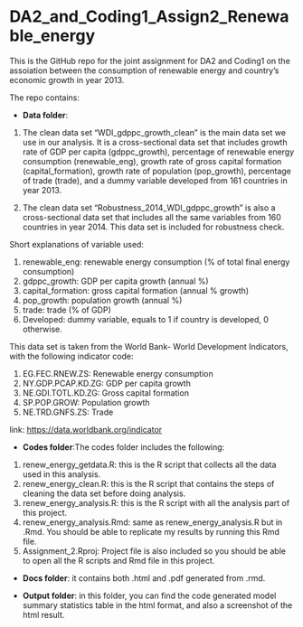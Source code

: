 # DA2_and_Coding1_Assign2_Renewable_energy

This is the GitHub repo for the joint assignment for DA2 and Coding1 on the assoiation between the consumption of renewable energy and country’s economic growth in
year 2013.

The repo contains:

- **Data folder**: 

1. The clean data set “WDI_gdppc_growth_clean” is the main data set we use in our analysis. It is a cross-sectional data set that includes growth rate of GDP per capita (gdppc_growth), percentage of renewable energy consumption (renewable_eng), growth rate of gross capital formation (capital_formation), growth rate of population (pop_growth), percentage of trade (trade), and a dummy variable developed from 161 countries in year 2013.

2. The clean data set “Robustness_2014_WDI_gdppc_growth” is also a cross-sectional data set that includes all the same variables from 160 countries in year 2014. This data set is included for robustness check.

Short explanations of variable used:

1. renewable_eng: renewable energy consumption (% of total final energy consumption)
2. gdppc_growth: GDP per capita growth (annual %)
3. capital_formation: gross capital formation (annual % growth)
4. pop_growth: population growth (annual %)
5. trade: trade (% of GDP)
6. Developed: dummy variable, equals to 1 if country is developed, 0 otherwise.

This data set is taken from the World Bank- World Development Indicators, with the following indicator code: 
1. EG.FEC.RNEW.ZS: Renewable energy consumption
2. NY.GDP.PCAP.KD.ZG: GDP per capita growth
3. NE.GDI.TOTL.KD.ZG: Gross capital formation
4. SP.POP.GROW: Population growth
5. NE.TRD.GNFS.ZS: Trade

link: https://data.worldbank.org/indicator

 
 
- **Codes folder**:The codes folder includes the following:

1. renew_energy_getdata.R: this is the R script that collects all the data used in this analysis.
2. renew_energy_clean.R: this is the R script that contains the steps of cleaning the data set before doing analysis.
3. renew_energy_analysis.R: this is the R script with all the analysis part of this project. 
4. renew_energy_analysis.Rmd: same as renew_energy_analysis.R but in .Rmd. You should be able to replicate my results by running this Rmd file.
5. Assignment_2.Rproj: Project file is also included so you should be able to open all the R scripts and Rmd file in this project. 
 
 
 
- **Docs folder**: it contains both .html and .pdf generated from .rmd.



- **Output folder**: in this folder, you can find the code generated model summary statistics table in the html format, and also a screenshot of the html result.

